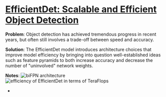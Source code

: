 # [EfficientDet: Scalable and Efficient Object Detection](https://arxiv.org/pdf/1911.09070.pdf)

**Problem**: Object detection has achieved tremendous progress in recent years, but often still involves a trade-off between speed and accuracy. 

**Solution**: The EfficientDet model introduces architecture choices that improve model efficiency by bringing into question well-established ideas such as feature pyramids to both increase accuracy and decrease the number of "uninvolved" network weights.

**Notes**:
![biFPN architecture](../images/biFPN.jpg?raw=true "Wireframe001")
![efficiency of EfficientDet in terms of TeraFlops](../images/ED_flops.jpg?raw=true "Wireframe001")

* 
